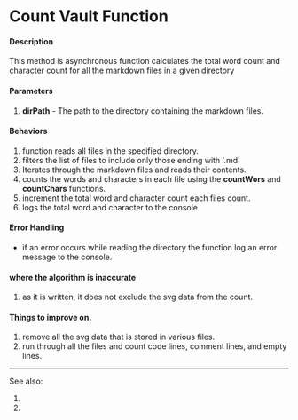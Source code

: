 # Count Vault Function
#### Description

This method is asynchronous function calculates the total word count and character count for all the markdown 
files in a given directory

#### Parameters

1. **dirPath** - The path to the directory containing the markdown files.

#### Behaviors

1. function reads all files in the specified directory.
2. filters the list of files to include only those ending with '.md'
3. Iterates through the markdown files and reads their contents.
4. counts the words and characters in each file using the **countWors** and **countChars** functions.
5. increment the total word and character count each files count.
6. logs the total word and character to the console

#### Error Handling

- if an error occurs while reading the directory the function log an error message to the console.

#### where the algorithm is inaccurate
1. as it is written, it does not exclude the svg data from the count.

#### Things to improve on.
1. remove all the svg data that is stored in various files.
2. run through all the files and count code lines, comment lines, and empty lines.

<hr>

See also:
1. [](./count-wods.md)
2. [](./count-page.md)
